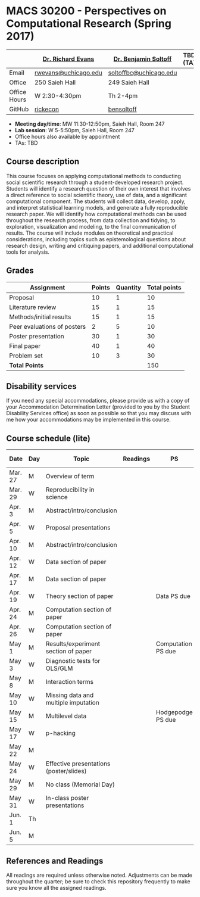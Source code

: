 # MACS 30200 - Perspectives on Computational Research (Spring 2017)

|  | [Dr. Richard Evans](https://sites.google.com/site/rickecon/) | [Dr. Benjamin Soltoff](http://www.bensoltoff.com/) | TBD (TA) | TBD (TA) |
|--------------|--------------------------------------------------------------|----------------------------------------------------|-----|-----|
| Email | rwevans@uchicago.edu | soltoffbc@uchicago.edu |  |  |
| Office | 250 Saieh Hall | 249 Saieh Hall |  |  |
| Office Hours | W 2:30-4:30pm | Th 2-4pm |  |  |
| GitHub | [rickecon](https://github.com/rickecon) | [bensoltoff](https://github.com/bensoltoff) |  |  |

* **Meeting day/time**: MW 11:30-12:50pm, Saieh Hall, Room 247
* **Lab session**: W 5-5:50pm, Saieh Hall, Room 247
* Office hours also available by appointment
* TAs: TBD

## Course description

This course focuses on applying computational methods to conducting social scientific research through a student-developed research project. Students will identify a research question of their own interest that involves a direct reference to social scientific theory, use of data, and a significant computational component. The students will collect data, develop, apply, and interpret statistical learning models, and generate a fully reproducible research paper. We will identify how computational methods can be used throughout the research process, from data collection and tidying, to exploration, visualization and modeling, to the final communication of results. The course will include modules on theoretical and practical considerations, including topics such as epistemological questions about research design, writing and critiquing papers, and additional computational tools for analysis.

## Grades

| Assignment | Points | Quantity | Total points |
|-----------------------------|--------|----------|--------------|
| Proposal | 10 | 1 | 10 |
| Literature review | 15 | 1 | 15 |
| Methods/initial results | 15 | 1 | 15 |
| Peer evaluations of posters | 2 | 5 | 10 |
| Poster presentation | 30 | 1 | 30 |
| Final paper | 40 | 1 | 40 |
| Problem set | 10 | 3 | 30 |
| **Total Points** |  |  | 150 |

## Disability services

If you need any special accommodations, please provide us with a copy of your Accommodation Determination Letter (provided to you by the Student Disability Services office) as soon as possible so that you may discuss with me how your accommodations may be implemented in this course.

## Course schedule (lite)

| Date | Day | Topic | Readings | PS | Project assignments |
|---------|-----|-----------------------------------------|----------|--------------------|-----------------------------|
| Mar. 27 | M | Overview of term |  |  |  |
| Mar. 29 | W | Reproducibility in science |  |  |  |
| Apr. 3 | M | Abstract/intro/conclusion |  |  |  |
| Apr. 5 | W | Proposal presentations |  |  | Written proposal due |
| Apr. 10 | M | Abstract/intro/conclusion |  |  |  |
| Apr. 12 | W | Data section of paper |  |  |  |
| Apr. 17 | M | Data section of paper |  |  |  |
| Apr. 19 | W | Theory section of paper |  | Data PS due |  |
| Apr. 24 | M | Computation section of paper |  |  | Lit review due |
| Apr. 26 | W | Computation section of paper |  |  |  |
| May 1 | M | Results/experiment section of paper |  | Computation PS due |  |
| May 3 | W | Diagnostic tests for OLS/GLM |  |  |  |
| May 8 | M | Interaction terms |  |  |  |
| May 10 | W | Missing data and multiple imputation |  |  |  |
| May 15 | M | Multilevel data |  | Hodgepodge PS due |  |
| May 17 | W | p-hacking |  |  | Methods/initial results due |
| May 22 | M |  |  |  |  |
| May 24 | W | Effective presentations (poster/slides) |  |  |  |
| May 29 | M | No class (Memorial Day) |  |  |  |
| May 31 | W | In-class poster presentations |  |  |  |
| Jun. 1 | Th |  |  |  | Poster presentation |
| Jun. 5 | M |  |  |  | Final paper due |

## References and Readings ##

All readings are required unless otherwise noted. Adjustments can be made throughout the quarter; be sure to check this repository frequently to make sure you know all the assigned readings.


